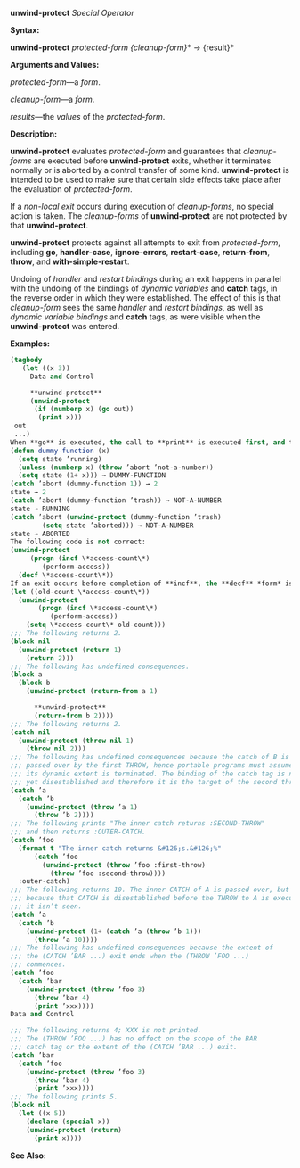 **unwind-protect** *Special Operator* 



**Syntax:** 



**unwind-protect** *protected-form \{cleanup-form\}*\* → \{result\}\* 



**Arguments and Values:** 



*protected-form*—a *form*. 



*cleanup-form*—a *form*. 



*results*—the *values* of the *protected-form*. 



**Description:** 



**unwind-protect** evaluates *protected-form* and guarantees that *cleanup-forms* are executed before **unwind-protect** exits, whether it terminates normally or is aborted by a control transfer of some kind. **unwind-protect** is intended to be used to make sure that certain side effects take place after the evaluation of *protected-form*. 



If a *non-local exit* occurs during execution of *cleanup-forms*, no special action is taken. The *cleanup-forms* of **unwind-protect** are not protected by that **unwind-protect**. 



**unwind-protect** protects against all attempts to exit from *protected-form*, including **go**, **handler-case**, **ignore-errors**, **restart-case**, **return-from**, **throw**, and **with-simple-restart**. 



Undoing of *handler* and *restart bindings* during an exit happens in parallel with the undoing of the bindings of *dynamic variables* and **catch** tags, in the reverse order in which they were established. The effect of this is that *cleanup-form* sees the same *handler* and *restart bindings*, as well as *dynamic variable bindings* and **catch** tags, as were visible when the **unwind-protect** was entered. 



**Examples:**
```lisp
(tagbody 
   (let ((x 3)) 
     Data and Control 

     **unwind-protect** 
     (unwind-protect 
	  (if (numberp x) (go out)) 
       (print x))) 
 out 
 ...) 
When **go** is executed, the call to **print** is executed first, and then the transfer of control to the tag out is completed. 
(defun dummy-function (x) 
  (setq state ’running) 
  (unless (numberp x) (throw ’abort ’not-a-number)) 
  (setq state (1+ x))) → DUMMY-FUNCTION 
(catch ’abort (dummy-function 1)) → 2 
state → 2 
(catch ’abort (dummy-function ’trash)) → NOT-A-NUMBER 
state → RUNNING 
(catch ’abort (unwind-protect (dummy-function ’trash) 
		(setq state ’aborted))) → NOT-A-NUMBER 
state → ABORTED 
The following code is not correct: 
(unwind-protect 
     (progn (incf \*access-count\*) 
	    (perform-access)) 
  (decf \*access-count\*)) 
If an exit occurs before completion of **incf**, the **decf** *form* is executed anyway, resulting in an incorrect value for \*access-count\*. The correct way to code this is as follows: 
(let ((old-count \*access-count\*)) 
  (unwind-protect 
       (progn (incf \*access-count\*) 
	      (perform-access)) 
    (setq \*access-count\* old-count))) 
;;; The following returns 2. 
(block nil 
  (unwind-protect (return 1) 
    (return 2))) 
;;; The following has undefined consequences. 
(block a 
  (block b 
    (unwind-protect (return-from a 1) 

      **unwind-protect** 
      (return-from b 2)))) 
;;; The following returns 2. 
(catch nil 
  (unwind-protect (throw nil 1) 
    (throw nil 2))) 
;;; The following has undefined consequences because the catch of B is 
;;; passed over by the first THROW, hence portable programs must assume 
;;; its dynamic extent is terminated. The binding of the catch tag is not 
;;; yet disestablished and therefore it is the target of the second throw. 
(catch ’a 
  (catch ’b 
    (unwind-protect (throw ’a 1) 
      (throw ’b 2)))) 
;;; The following prints "The inner catch returns :SECOND-THROW" 
;;; and then returns :OUTER-CATCH. 
(catch ’foo 
  (format t "The inner catch returns &#126;s.&#126;%" 
	  (catch ’foo 
	    (unwind-protect (throw ’foo :first-throw) 
	      (throw ’foo :second-throw)))) 
  :outer-catch) 
;;; The following returns 10. The inner CATCH of A is passed over, but 
;;; because that CATCH is disestablished before the THROW to A is executed, 
;;; it isn’t seen. 
(catch ’a 
  (catch ’b 
    (unwind-protect (1+ (catch ’a (throw ’b 1))) 
      (throw ’a 10)))) 
;;; The following has undefined consequences because the extent of 
;;; the (CATCH ’BAR ...) exit ends when the (THROW ’FOO ...) 
;;; commences. 
(catch ’foo 
  (catch ’bar 
    (unwind-protect (throw ’foo 3) 
      (throw ’bar 4) 
      (print ’xxx)))) 
Data and Control 

;;; The following returns 4; XXX is not printed. 
;;; The (THROW ’FOO ...) has no effect on the scope of the BAR 
;;; catch tag or the extent of the (CATCH ’BAR ...) exit. 
(catch ’bar 
  (catch ’foo 
    (unwind-protect (throw ’foo 3) 
      (throw ’bar 4) 
      (print ’xxx)))) 
;;; The following prints 5. 
(block nil 
  (let ((x 5)) 
    (declare (special x)) 
    (unwind-protect (return) 
      (print x)))) 
```
**See Also:** 



